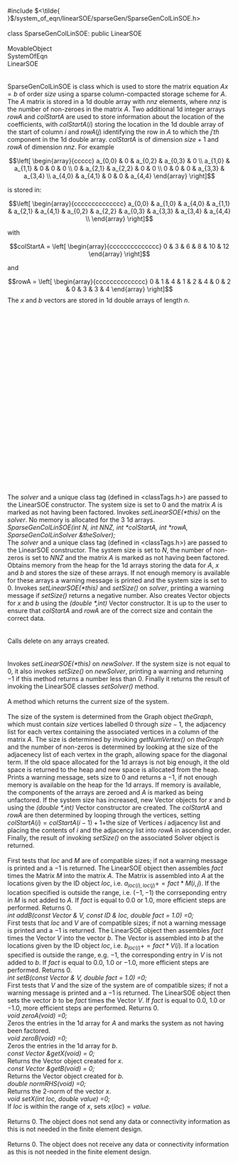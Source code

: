 \
\#include
$<\tilde{ }$/system_of_eqn/linearSOE/sparseGen/SparseGenColLinSOE.h$>$\
\
class SparseGenColLinSOE: public LinearSOE\
\
MovableObject\
SystemOfEqn\
LinearSOE\
\
\
SparseGenColLinSOE is class which is used to store the matrix equation
$Ax=b$ of order $size$ using a sparse column-compacted storage scheme
for $A$. The $A$ matrix is stored in a 1d double array with $nnz$
elements, where $nnz$ is the number of non-zeroes in the matrix $A$. Two
additional 1d integer arrays $rowA$ and $colStartA$ are used to store
information about the location of the coefficients, with $colStartA(i)$
storing the location in the 1d double array of the start of column $i$
and $rowA(j)$ identifying the row in $A$ to which the $j'th$ component
in the 1d double array. $colStartA$ is of dimension $size+1$ and $rowA$
of dimension $nnz$. For example

$$\left[
\begin{array}{ccccc}
a_{0,0} & 0 & a_{0,2}  & a_{0,3} & 0  \\
a_{1,0} & a_{1,1} & 0 & 0 & 0  \\
0 & a_{2,1} & a_{2,2} & 0 & 0 \\
0 & 0 & 0 & a_{3,3} & a_{3,4} \\
a_{4,0} & a_{4,1} & 0 & 0 & a_{4,4}
\end{array}
\right]$$

is stored in:

$$\left[
\begin{array}{cccccccccccccc}
a_{0,0} & a_{1,0}  & a_{4,0} & a_{1,1} & a_{2,1} & a_{4,1} &
a_{0,2} & a_{2,2} & a_{0,3} & a_{3,3} & a_{3,4} & a_{4,4}  \\
\end{array}
\right]$$

with

$$colStartA =
\left[
\begin{array}{cccccccccccccc}
0 & 3 & 6 & 8 & 10 & 12
\end{array}
\right]$$

and

$$rowA =
\left[
\begin{array}{cccccccccccccc}
0 & 1 & 4 & 1 & 2 & 4 & 0 & 2 & 0 & 3 & 3 & 4 
\end{array}
\right]$$ The $x$ and $b$ vectors are stored in 1d double arrays of
length $n$.\
\
\
\
\
\
\
\
\
\
\
\
\
\
\
\
\
\
\
\
\
\
\
\
\
\
The *solver* and a unique class tag (defined in $<$classTags.h$>$) are
passed to the LinearSOE constructor. The system size is set to $0$ and
the matrix $A$ is marked as not having been factored. Invokes
*setLinearSOE(\*this)* on the *solver*. No memory is allocated for the 3
1d arrays.\
*SparseGenColLinSOE(int N, int NNZ, int \*colStartA, int \*rowA,
SparseGenColLinSolver &theSolver);* \
The *solver* and a unique class tag (defined in $<$classTags.h$>$) are
passed to the LinearSOE constructor. The system size is set to $N$, the
number of non-zeros is set to $NNZ$ and the matrix $A$ is marked as not
having been factored. Obtains memory from the heap for the 1d arrays
storing the data for $A$, $x$ and $b$ and stores the size of these
arrays. If not enough memory is available for these arrays a warning
message is printed and the system size is set to $0$. Invokes
*setLinearSOE(\*this)* and *setSize()* on *solver*, printing a warning
message if *setSize()* returns a negative number. Also creates Vector
objects for $x$ and $b$ using the *(double \*,int)* Vector constructor.
It is up to the user to ensure that *colStartA* and *rowA* are of the
correct size and contain the correct data.\
\
\
Calls delete on any arrays created.\
\
\
Invokes *setLinearSOE(\*this)* on *newSolver*. If the system size is not
equal to $0$, it also invokes *setSize()* on *newSolver*, printing a
warning and returning $-1$ if this method returns a number less than
$0$. Finally it returns the result of invoking the LinearSOE classes
*setSolver()* method.\
\
A method which returns the current size of the system.\
\
The size of the system is determined from the Graph object *theGraph*,
which must contain *size* vertices labelled $0$ through $size-1$, the
adjacency list for each vertex containing the associated vertices in a
column of the matrix $A$. The size is determined by invoking
*getNumVertex()* on *theGraph* and the number of non-zeros is determined
by looking at the size of the adjacenecy list of each vertex in the
graph, allowing space for the diagonal term. If the old space allocated
for the 1d arrays is not big enough, it the old space is returned to the
heap and new space is allocated from the heap. Prints a warning message,
sets size to $0$ and returns a $-1$, if not enough memory is available
on the heap for the 1d arrays. If memory is available, the components of
the arrays are zeroed and $A$ is marked as being unfactored. If the
system size has increased, new Vector objects for $x$ and $b$ using the
*(double \*,int)* Vector constructor are created. The $colStartA$ and
$rowA$ are then determined by looping through the vertices, setting
$colStartA(i)
= colStartA(i-1) + 1 +$the size of Vertices $i$ adjacency list and
placing the contents of $i$ and the adjacency list into $rowA$ in
ascending order. Finally, the result of invoking *setSize()* on the
associated Solver object is returned.\
\
First tests that *loc* and *M* are of compatible sizes; if not a warning
message is printed and a $-1$ is returned. The LinearSOE object then
assembles *fact* times the Matrix *M* into the matrix $A$. The Matrix is
assembled into $A$ at the locations given by the ID object *loc*, i.e.
$a_{loc(i),loc(j)} +=
fact * M(i,j)$. If the location specified is outside the range, i.e.
$(-1,-1)$ the corrseponding entry in *M* is not added to $A$. If *fact*
is equal to $0.0$ or $1.0$, more efficient steps are performed. Returns
$0$.\
*int addB(const Vector & V, const ID & loc, double fact = 1.0) =0;*\
First tests that *loc* and *V* are of compatible sizes; if not a warning
message is printed and a $-1$ is returned. The LinearSOE object then
assembles *fact* times the Vector *V* into the vector $b$. The Vector is
assembled into $b$ at the locations given by the ID object *loc*, i.e.
$b_{loc(i)} += fact * V(i)$. If a location specified is outside the
range, e.g. $-1$, the corresponding entry in *V* is not added to $b$. If
*fact* is equal to $0.0$, $1.0$ or $-1.0$, more efficient steps are
performed. Returns $0$.\
*int setB(const Vector & V, double fact = 1.0) =0;*\
First tests that *V* and the size of the system are of compatible sizes;
if not a warning message is printed and a $-1$ is returned. The
LinearSOE object then sets the vector *b* to be *fact* times the Vector
*V*. If *fact* is equal to $0.0$, $1.0$ or $-1.0$, more efficient steps
are performed. Returns $0$.\
*void zeroA(void) =0;*\
Zeros the entries in the 1d array for $A$ and marks the system as not
having been factored.\
*void zeroB(void) =0;*\
Zeros the entries in the 1d array for $b$.\
*const Vector &getX(void) = 0;*\
Returns the Vector object created for $x$.\
*const Vector &getB(void) = 0;*\
Returns the Vector object created for $b$.\
*double normRHS(void) =0;*\
Returns the 2-norm of the vector $x$.\
*void setX(int loc, double value) =0;*\
If *loc* is within the range of $x$, sets $x(loc) = value$.\
\
Returns $0$. The object does not send any data or connectivity
information as this is not needed in the finite element design.\
\
Returns $0$. The object does not receive any data or connectivity
information as this is not needed in the finite element design.
